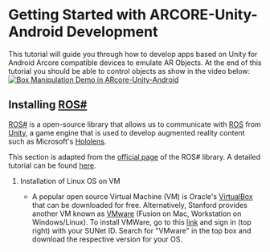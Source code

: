 Getting Started with ARCORE-Unity-Android Development
===================================

This tutorial will guide you through how to develop apps based on Unity for Android Arcore compatible devices to emulate AR Objects. At the end of this tutorial you should be able to control objects as show in the video below:
[![Box Manipulation Demo in ARcore-Unity-Android](https://i9.ytimg.com/vi/3wR_BDyft5M/mq2.jpg?sqp=CJ2o5PEF&rs=AOn4CLA5eSE2bn3DY0l_oPv4MU5-oWprxw)](https://youtu.be/3wR_BDyft5M "Box Manipulation Demo in ARcore-Unity-Android")


## Installing [ROS#](https://github.com/siemens/ros-sharp)
[ROS#](https://github.com/siemens/ros-sharp) is a open-source library that allows us to communicate with [ROS](https://www.ros.org/) from [Unity](https://unity.com/), a game engine that is used to develop augmented reality content such as Microsoft's [Hololens](https://www.microsoft.com/en-us/hololens). 

This section is adapted from the [official page](https://github.com/siemens/ros-sharp) of the ROS# library. A detailed tutorial can be found [here](https://github.com/siemens/ros-sharp/wiki).

1. Installation of Linux OS on VM

   - A popular open source Virtual Machine (VM) is Oracle's [VirtualBox](https://www.virtualbox.org/) that can be downloaded for free. Alternatively, Stanford provides another VM known as [VMware](https://www.vmware.com/) (Fusion on Mac, Workstation on Windows/Linux). To install VMWare, go to this [link](https://stanford.onthehub.com/WebStore/Welcome.aspx) and sign in (top right) with your SUNet ID. Search for "VMware" in the top box and download the respective version for your OS.
